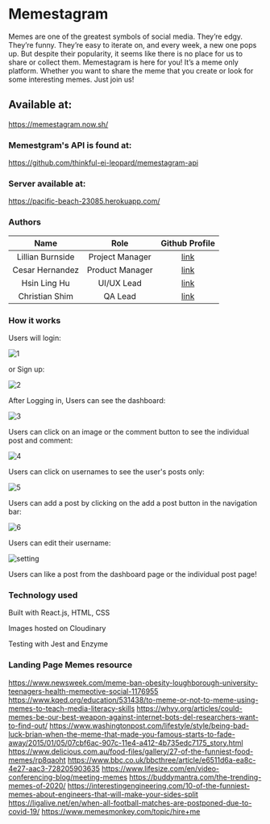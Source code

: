 # Memestagram

Memes are one of the greatest symbols of social media. They’re edgy. They’re funny. They’re easy to iterate on, and every week, a new one pops up. But despite their popularity, it seems like there is no place for us to share or collect them. Memestagram is here for you! It’s a meme only platform. Whether you want to share the meme that you create or look for some interesting memes. Just join us!

## Available at:

https://memestagram.now.sh/

### Memestgram's API is found at:

https://github.com/thinkful-ei-leopard/memestagram-api

### Server available at:

https://pacific-beach-23085.herokuapp.com/

### Authors

| Name | Role | Github Profile |
| :-------------: |:-------------:|:-------------:|
| Lillian Burnside | Project Manager | [link](https://github.com/LilyBurnside) |
| Cesar Hernandez | Product Manager | [link](https://github.com/Poden) |
| Hsin Ling Hu | UI/UX Lead | [link](https://github.com/hsinlinghu1101) |
| Christian Shim | QA Lead | [link](https://github.com/shimmy77) |

### How it works

Users will login:

![1](https://user-images.githubusercontent.com/47201201/81482894-14c6b700-91ef-11ea-927f-2a7d5bb6380e.png)

or Sign up:

![2](https://user-images.githubusercontent.com/47201201/81482880-05e00480-91ef-11ea-8c3d-0c5104fb75e0.png)

After Logging in, Users can see the dashboard:

![3](https://user-images.githubusercontent.com/47201201/81482901-21e3a600-91ef-11ea-9c98-d7bb8351f15f.png)

Users can click on an image or the comment button to see the individual post and comment:

![4](https://user-images.githubusercontent.com/47201201/81482942-55263500-91ef-11ea-8a9d-e917b6e4ba71.png)

Users can click on usernames to see the user's posts only:

![5](https://user-images.githubusercontent.com/47201201/81483076-4724e400-91f0-11ea-8dee-f4bc50cbff5e.png)

Users can add a post by clicking on the add a post button in the navigation bar:

![6](https://user-images.githubusercontent.com/47201201/81482954-6c652280-91ef-11ea-846d-e26fdfbe6179.png)

Users can edit their username:

![setting](https://user-images.githubusercontent.com/47201201/82388611-ddc28380-99ee-11ea-9367-5213a790cc6c.png)

Users can like a post from the dashboard page or the individual post page!

### Technology used

Built with React.js, HTML, CSS

Images hosted on Cloudinary

Testing with Jest and Enzyme

### Landing Page Memes resource
https://www.newsweek.com/meme-ban-obesity-loughborough-university-teenagers-health-memeotive-social-1176955
https://www.kqed.org/education/531438/to-meme-or-not-to-meme-using-memes-to-teach-media-literacy-skills
https://whyy.org/articles/could-memes-be-our-best-weapon-against-internet-bots-del-researchers-want-to-find-out/
https://www.washingtonpost.com/lifestyle/style/being-bad-luck-brian-when-the-meme-that-made-you-famous-starts-to-fade-away/2015/01/05/07cbf6ac-907c-11e4-a412-4b735edc7175_story.html
https://www.delicious.com.au/food-files/gallery/27-of-the-funniest-food-memes/rp8qaoht
https://www.bbc.co.uk/bbcthree/article/e6511d6a-ea8c-4e27-aac3-728205903635
https://www.lifesize.com/en/video-conferencing-blog/meeting-memes
https://buddymantra.com/the-trending-memes-of-2020/
https://interestingengineering.com/10-of-the-funniest-memes-about-engineers-that-will-make-your-sides-split
https://ligalive.net/en/when-all-football-matches-are-postponed-due-to-covid-19/
https://www.memesmonkey.com/topic/hire+me

